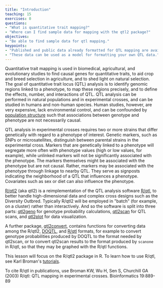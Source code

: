 ```yaml
---
title: "Introduction"
teaching: 15
exercises: 0
questions:
- "What is quantitative trait mapping?"
- "Where can I find sample data for mapping with the qtl2 package?"
objectives:
- "Be able to find sample data for qtl mapping."
keypoints:
- "Published and public data already formatted for QTL mapping are available on the web."
- "These data can be used as a model for formatting your own QTL data."
---
```


Quantitative trait mapping is used in biomedical, agricultural, and evolutionary studies to find causal genes for quantitative traits, to aid crop and breed selection in agriculture, and to shed light on natural selection. The goal of quantitative trait locus (QTL) analysis is to identify genomic regions linked to a phenotype, to map these regions precisely, and to define the effects, number, and interactions of QTL. QTL analysis can 
be performed in natural populations and in experimental crosses, and can be studied in humans and non-human species. Human studies, however, are very expensive, lack environmental
control, and can be confounded by [population structure](https://en.wikipedia.org/wiki/Population_stratification) such that associations between genotype and phenotype  are not necessarily causal.

QTL analysis in experimental crosses requires two or more strains that differ genetically with regard to a phenotype of interest. Genetic markers, such as SNPs or microsatellites,
distinguish between parental strains in the experimental cross. Markers that are genetically linked to a phenotype will segregate more often with phenotype values (high or low values, for example), while unlinked markers will not be significantly associated with the phenotype. The markers themselves might be associated with the phenotype but are not causal. Rather, markers may be associated with the phenotype through linkage to nearby QTL. They serve as signposts indicating the neighborhood of a QTL that influences a phenotype. Covariates such as sex
or diet can also influence the phenotype.

[R/qtl2](http://kbroman.org/qtl2) (aka qtl2) is a reimplementation of the QTL analysis software
[R/qtl](http://rqtl.org), to better handle high-dimensional data
and complex cross designs such as the Diversity Outbred. Typically R/qtl2 will be employed in "batch" (for example, on a cluster) rather than interactively. And so the software is split into three parts: [qtl2geno](https://github.com/rqtl/qtl2geno) for genotype probability calculations, [qtl2scan](https://github.com/rqtl/qtl2scan) for QTL
scans, and [qtl2plot](https://github.com/rqtl/qtl2plot) for data
visualization.

A further package, [qtl2convert](https://github.com/rqtl/qtl2convert),
contains functions for converting data among the R/qtl2,
[DOQTL](https://www.bioconductor.org/packages/release/bioc/html/DOQTL.html), and [R/qtl](http://rqtl.org) formats, for example to convert genotype probabilities produced by DOQTL to the format needed by qtl2scan, or to convert qtl2scan results to the format produced by `scanone` in R/qtl, so that they may be graphed with the R/qtl functions.

This lesson will focus on the R/qtl2 package in R. To learn how to use R/qtl, see Karl Broman's [tutorials](http://rqtl.org/tutorials).  

To cite R/qtl in publications, use
Broman KW, Wu H, Sen S, Churchill GA (2003) R/qtl: QTL mapping
in experimental crosses. Bioinformatics 19:889-89


